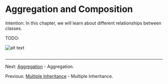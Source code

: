# Aggregation and Composition

Intention: In this chapter, we will learn about different relationships between classes.

TODO:

![alt text](../../etc/oop/img.png "Img")

```java

```

<hr>

Next: [Aggregation](chapter_30.md "Aggregation") - Aggregation.

Previous: [Multiple Inheritance](chapter_28.md "Multiple Inheritance") - Multiple Inheritance.